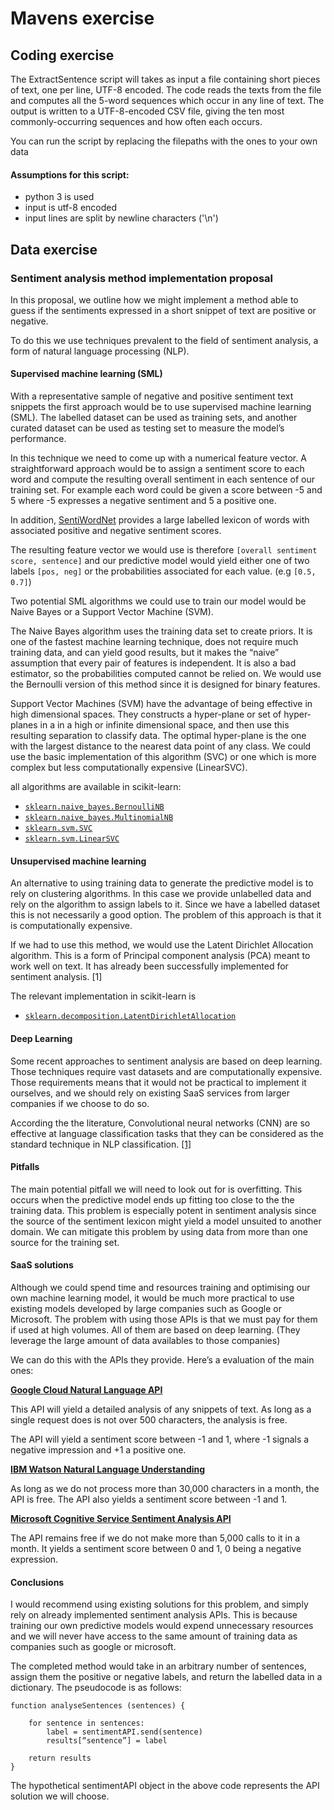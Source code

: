 # Mavens exercise

## Coding exercise

The ExtractSentence script will takes as input a file containing short pieces of text, one per line, UTF-8 encoded. 
The code reads the texts from the file and computes
all the 5-word sequences which occur in any line of
text. The output is written to a UTF-8-encoded CSV file, 
giving the ten most commonly-occurring sequences and how often each occurs.

You can run the script by replacing the filepaths with the ones to your own data

#### Assumptions for this script:
- python 3 is used
- input is utf-8 encoded
- input lines are split by newline characters ('\n')

## Data exercise

### Sentiment analysis method implementation proposal

In this proposal, we outline how we might implement a method able to guess if the sentiments expressed in a short snippet of text are positive or negative. 

To do this we use techniques prevalent to the field of sentiment analysis, a form of natural language processing (NLP).

#### Supervised machine learning (SML)

With a representative sample of negative and positive sentiment text snippets the first approach would be to use supervised machine learning (SML). The labelled dataset can be  used as training sets, and another curated dataset can be used as testing set to measure the model’s performance.

In this technique we need to come up with a numerical feature vector. A straightforward approach would be to assign a sentiment score to each word and compute the resulting overall sentiment in each sentence of our training set. For example each word could be given a score between -5 and 5 where -5 expresses a negative sentiment and 5 a positive one. 

In addition, [SentiWordNet](http://sentiwordnet.isti.cnr.it/) provides a large labelled lexicon of words with associated positive and negative sentiment scores.

The resulting feature vector we would use is therefore `[overall sentiment score, sentence]` and our predictive model would yield either one of two labels `[pos, neg]` or the probabilities associated for each value. (e.g `[0.5, 0.7]`)

Two potential SML algorithms we could use to train our model would be Naive Bayes or a Support Vector Machine (SVM).

The Naive Bayes algorithm uses the training data set to create priors. It is one of the fastest machine learning technique, does not require much training data, and can yield good results, but it makes the “naive” assumption that every pair of features is independent. It is also a bad estimator, so the probabilities computed cannot be relied on. We would use the Bernoulli version of this method since it is designed for binary features.

Support Vector Machines (SVM) have the advantage of being effective in high dimensional spaces. They constructs a hyper-plane or set of hyper-planes in a in a high or infinite dimensional space, and then use this resulting separation to classify data. The optimal hyper-plane is the one with the largest distance to the nearest data point of any class. We could use the basic implementation of this algorithm (SVC) or one which is more complex but less computationally expensive (LinearSVC).

all algorithms are available in scikit-learn:
- [`sklearn.naive_bayes.BernoulliNB`](http://scikit-learn.org/stable/modules/generated/sklearn.naive_bayes.BernoulliNB.html#sklearn.naive_bayes.BernoulliNB)
- [`sklearn.naive_bayes.MultinomialNB`](http://scikit-learn.org/stable/modules/generated/sklearn.naive_bayes.MultinomialNB.html#sklearn.naive_bayes.MultinomialNB)
- [`sklearn.svm.SVC`](http://scikit-learn.org/stable/modules/generated/sklearn.svm.SVC.html#sklearn.svm.SVC)
- [`sklearn.svm.LinearSVC`](http://scikit-learn.org/stable/modules/generated/sklearn.svm.LinearSVC.html#sklearn.svm.LinearSVC)

#### Unsupervised machine learning

An alternative to using training data to generate the predictive model is to rely on clustering algorithms. In this case we provide unlabelled data and rely on the algorithm to assign labels to it. Since we have a labelled dataset this is not necessarily a good option. The problem of this approach is that it is computationally expensive.

If we had to use this method, we would use the Latent Dirichlet Allocation algorithm. This is a form of  Principal component analysis (PCA) meant to work well on text. It has already been successfully implemented for sentiment analysis. [1]

The relevant implementation in scikit-learn is

- [`sklearn.decomposition.LatentDirichletAllocation`](http://scikit-learn.org/stable/modules/generated/sklearn.decomposition.LatentDirichletAllocation.html)

#### Deep Learning

Some recent approaches to sentiment analysis are based on deep learning. Those techniques require vast datasets and are computationally expensive. Those requirements means that it would not be practical to implement it ourselves, and we should rely on existing SaaS services from larger companies if we choose to do so.

According the the literature, Convolutional neural networks (CNN) are so effective at language classification tasks that they can be considered as the standard technique in NLP classification. [[1]](https://arxiv.org/pdf/1408.5882v2.pdf)

#### Pitfalls

The main potential pitfall we will need to look out for is overfitting. This occurs when the predictive model ends up fitting too close to the the training data. This problem is especially potent in sentiment analysis since the source of the sentiment lexicon might yield a model unsuited to another domain. We can mitigate this problem by using data from more than one source for the training set.

#### SaaS solutions

Although we could spend time and resources training and optimising our own machine learning model, it would be much more practical to use existing models developed by large companies such as Google or Microsoft. The problem with using those APIs is that we must pay for them if used at high volumes. All of them are based on deep learning. (They leverage the large amount of data availables to those companies)

We can do this with the APIs they provide. Here’s a evaluation of the main ones:

[**Google Cloud Natural Language API**](https://cloud.google.com/natural-language/)

This API will yield a detailed analysis of any snippets of text. As long as a single request does is not over 500 characters, the analysis is free.

The API will yield a sentiment score between -1 and 1, where -1 signals a negative impression and +1 a positive one.

[**IBM Watson Natural Language Understanding**](https://www.ibm.com/watson/services/natural-language-understanding/)

As long as we do not process more than 30,000 characters in a month, the API is free.
The API also yields a sentiment score between -1 and 1.

[**Microsoft Cognitive Service Sentiment Analysis API**](https://westus.dev.cognitive.microsoft.com/docs/services/TextAnalytics.V2.0/operations/56f30ceeeda5650db055a3c9)

The API remains free if we do not make more than 5,000 calls to it in a month. It yields a sentiment score between 0 and 1, 0 being a negative expression.

#### Conclusions

I would recommend using existing solutions for this problem, and simply rely on already implemented sentiment analysis APIs. This is because training our own predictive models would expend unnecessary resources and we will never have access to the same amount of training data as companies such as google or microsoft.

The completed method would take in an arbitrary number of sentences, assign them the positive or negative labels, and return the labelled data in a dictionary. The pseudocode is as follows:
```
function analyseSentences (sentences) {
    
    for sentence in sentences:
        label = sentimentAPI.send(sentence)
        results[“sentence”] = label
    
    return results
}

```

The hypothetical sentimentAPI object in the above code represents the API solution we will choose.

